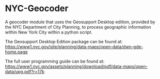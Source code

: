 # NYC-Geocoder
A geocoder module that uses the Geosupport Desktop edition, provided by the NYC Department of City Planning, to process geographic information within New York City within a python script.

 The Geosupport Desktop Edition package can be found at:
 https://www1.nyc.gov/site/planning/data-maps/open-data/dwn-gde-home.page

 The full user programming guide can be found at: 
 https://www1.nyc.gov/assets/planning/download/pdf/data-maps/open-data/upg.pdf?r=17b
 
